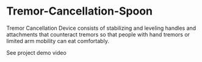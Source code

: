 # Tremor-Cancellation-Spoon
Tremor Cancellation Device consists of stabilizing and leveling handles and attachments that counteract tremors so that people with hand tremors or limited arm mobility can eat comfortably.

See project demo video
